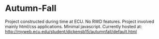 # Autumn-Fall
Project constructed during time at ECU.  No RWD features.
Project involved mainly html/css applications.  Minimal javascript.
Currently hosted at:  http://myweb.ecu.edu/student/dickensb15/autumnfall/default.html  
